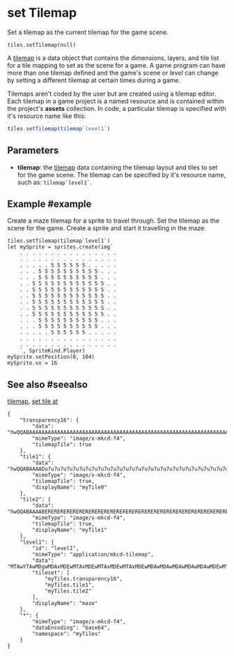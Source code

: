 # set Tilemap

Set a tilemap as the current tilemap for the game scene.

```sig
tiles.setTilemap(null)
```

A [tilemap](/reference/tiles/tilemap) is a data object that contains the dimensions, layers, and tile list for a tile mapping to set as the scene for a game. A game program can have more than one tilemap defined and the game's scene or _level_ can change by setting a different tilemap at certain times during a game.

Tilemaps aren't coded by the user but are created using a tilemap editor. Each tilemap in a game project is a named resource and is contained within the project's **assets** collection. In code, a particular tilemap is specified with it's resource name like this:

```typescript
tiles.setTilemap(tilemap`level1`)
```

## Parameters

* **tilemap**: the [tilemap](/reference/tiles/tilemap) data containing the tilemap layout and tiles to set for the game scene. The tilemap can be specified by it's resource name, such as: `` tilemap`level1` ``.

## Example #example

Create a maze tilemap for a sprite to travel through. Set the tilemap as the scene for the game. Create a sprite and start it travelling in the maze.

```blocks
tiles.setTilemap(tilemap`level1`)
let mySprite = sprites.create(img`
    . . . . . . . . . . . . . . . . 
    . . . . . . . . . . . . . . . . 
    . . . . . 5 5 5 5 5 5 . . . . . 
    . . . 5 5 5 5 5 5 5 5 5 5 . . . 
    . . . 5 5 5 5 5 5 5 5 5 5 . . . 
    . . 5 5 5 5 5 5 5 5 5 5 5 5 . . 
    . . 5 5 5 5 5 5 5 5 5 5 5 5 . . 
    . . 5 5 5 5 5 5 5 5 5 5 5 5 . . 
    . . 5 5 5 5 5 5 5 5 5 5 5 5 . . 
    . . 5 5 5 5 5 5 5 5 5 5 5 5 . . 
    . . 5 5 5 5 5 5 5 5 5 5 5 5 . . 
    . . . 5 5 5 5 5 5 5 5 5 5 . . . 
    . . . 5 5 5 5 5 5 5 5 5 5 . . . 
    . . . . . 5 5 5 5 5 5 . . . . . 
    . . . . . . . . . . . . . . . . 
    . . . . . . . . . . . . . . . . 
    `, SpriteKind.Player)
mySprite.setPosition(0, 104)
mySprite.vx = 16
```

## See also #seealso

[tilemap](/reference/tiles/tilemap),
[set tile at](/reference/scene/set-tile-at)

```jres
{
    "transparency16": {
        "data": "hwQQABAAAAAAAAAAAAAAAAAAAAAAAAAAAAAAAAAAAAAAAAAAAAAAAAAAAAAAAAAAAAAAAAAAAAAAAAAAAAAAAAAAAAAAAAAAAAAAAAAAAAAAAAAAAAAAAAAAAAAAAAAAAAAAAAAAAAAAAAAAAAAAAAAAAAAAAAAAAAAAAAAAAAAAAAAAAAAAAA==",
        "mimeType": "image/x-mkcd-f4",
        "tilemapTile": true
    },
    "tile1": {
        "data": "hwQQABAAAADu7u7u7u7u7u7u7u7u7u7u7u7u7u7u7u7u7u7u7u7u7u7u7u7u7u7u7u7u7u7u7u7u7u7u7u7u7u7u7u7u7u7u7u7u7u7u7u7u7u7u7u7u7u7u7u7u7u7u7u7u7u7u7u7u7u7u7u7u7u7u7u7u7u7u7u7u7u7u7u7u7u7u7u7u7g==",
        "mimeType": "image/x-mkcd-f4",
        "tilemapTile": true,
        "displayName": "myTile0"
    },
    "tile2": {
        "data": "hwQQABAAAABERERERERERERERERERERERERERERERERERERERERERERERERERERERERERERERERERERERERERERERERERERERERERERERERERERERERERERERERERERERERERERERERERERERERERERERERERERERERERERERERERERERERERA==",
        "mimeType": "image/x-mkcd-f4",
        "tilemapTile": true,
        "displayName": "myTile1"
    },
    "level1": {
        "id": "level1",
        "mimeType": "application/mkcd-tilemap",
        "data": "MTAwYTAwMDgwMDAxMDEwMTAxMDEwMTAxMDEwMTAxMDEwMDAwMDAwMDAwMDAwMDAwMDEwMTAwMDIwMjAyMDAwMjAyMDAwMTAxMDAwMjAwMDIwMDAyMDIwMDAwMDEwMDAyMDAwMjAwMDIwMDAwMDEwMTAwMDIwMDAyMDIwMjAwMDIwMTAwMDAwMDAwMDAwMDAyMDAwMDAxMDEwMTAxMDEwMTAxMDEwMTAxMDEyMjIyMjIyMjIyMDIwMDAwMDAyMDAyMjIwMjIyMjAwMjAyMDIyMjAwMDIwMjAyMDIyMDAyMDIyMjAyMjIwMDAwMDAwMjIwMjIyMjIyMjIyMg==",
        "tileset": [
            "myTiles.transparency16",
            "myTiles.tile1",
            "myTiles.tile2"
        ],
        "displayName": "maze"
    },
    "*": {
        "mimeType": "image/x-mkcd-f4",
        "dataEncoding": "base64",
        "namespace": "myTiles"
    }
}
```